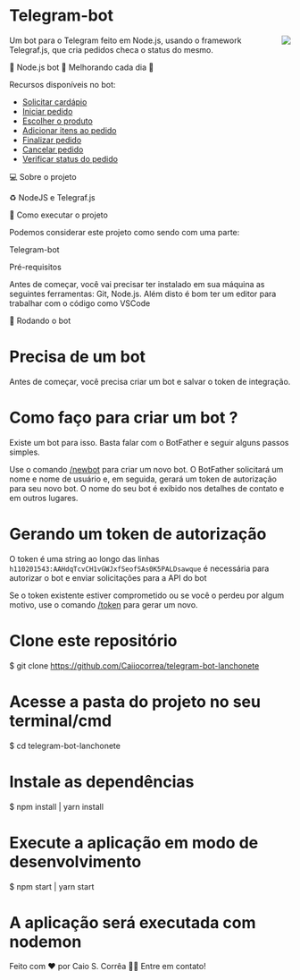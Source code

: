 # Telegram-bot

<img src="https://user-images.githubusercontent.com/49397996/113971399-15a50600-980f-11eb-8938-a235ce5b8d94.gif" align="right" />


Um bot para o Telegram feito em Node.js, usando o framework Telegraf.js, que cria pedidos checa o status do mesmo.


🚧 Node.js bot 🚀 Melhorando cada dia 🚧

Recursos disponíveis no bot:

- <a href="#solicita-cardapio">Solicitar cardápio</a>
- <a href="#iniciar-pedido">Iniciar pedido</a>
- <a href="#get-produto">Escolher o produto</a>
- <a href="#add-produtos/">Adicionar itens ao pedido</a>
- <a href="#finalizar-pedido">Finalizar pedido</a>
- <a href="#cancelar-pedido/">Cancelar pedido</a>
- <a href="#status-pedido/">Verificar status do pedido</a>

💻 Sobre o projeto

♻️ NodeJS e Telegraf.js

🚀 Como executar o projeto

Podemos considerar este projeto como sendo com uma parte:

Telegram-bot

Pré-requisitos

Antes de começar, você vai precisar ter instalado em sua máquina as seguintes ferramentas: Git, Node.js. Além disto é bom ter um editor para trabalhar com o código como VSCode

🧭 Rodando o bot

# Precisa de um bot
Antes de começar, você precisa criar um bot e salvar o token de integração. 

# Como faço para criar um bot ?

Existe um bot para isso. Basta falar com o BotFather e seguir alguns passos simples.

Use o comando <a href="#new-newbot">/newbot</a> para criar um novo bot. O BotFather solicitará um nome e nome de usuário e, em seguida, gerará um token de autorização para seu novo bot.
O nome do seu bot é exibido nos detalhes de contato e em outros lugares.

# Gerando um token de autorização

O token é uma string ao longo das linhas <code>h110201543:AAHdqTcvCH1vGWJxfSeofSAs0K5PALDsawque</code> é necessária para autorizar o bot e enviar solicitações para a API do bot

Se o token existente estiver comprometido ou se você o perdeu por algum motivo, use o comando <a href="#new-token">/token</a> para gerar um novo.

# Clone este repositório
$ git clone https://github.com/Caiiocorrea/telegram-bot-lanchonete

# Acesse a pasta do projeto no seu terminal/cmd
$ cd telegram-bot-lanchonete

# Instale as dependências
$ npm install | yarn install

# Execute a aplicação em modo de desenvolvimento
$ npm start | yarn start

# A aplicação será executada com nodemon


Feito com ❤️ por Caio S. Corrêa 👋🏽 Entre em contato!
